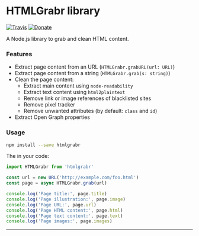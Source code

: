 # HTMLGrabr library

[![Travis](https://img.shields.io/travis/ncarlier/htmlgrabr.svg)](https://travis-ci.org/ncarlier/htmlgrabr)
[![Donate](https://img.shields.io/badge/donate-paypal-blue.svg)](https://paypal.me/nunux)

A Node.js library to grab and clean HTML content.

### Features

- Extract page content from an URL (`HTMLGrabr.grabURL(url: URL)`)
- Extract page content from a string (`HTMLGrabr.grab(s: string)`)
- Clean the page content:
  - Extract main content using `node-readability`
  - Extract text content using `html2plaintext`
  - Remove link or image references of blacklisted sites
  - Remove pixel tracker
  - Remove unwanted attributes (by default: `class` and `id`)
- Extract Open Graph properties

### Usage

```bash
npm install --save htmlgrabr
```

The in your code:

```javascript
import HTMLGrabr from 'htmlgrabr'

const url = new URL('http://example.com/foo.html')
const page = async HTMLGrabr.grab(url)

console.log('Page title:', page.title)
console.log('Page illustration:', page.image)
console.log('Page URL:', page.url)
console.log('Page HTML content:', page.html)
console.log('Page text content:', page.text)
console.log('Page images:', page.images)
```

---
